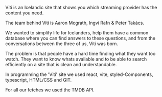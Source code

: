 Viti is an Icelandic site that shows you which streaming provider has the content you need.

The team behind Viti is Aaron Mcgrath, Ingvi Rafn & Peter Takács.

We wanted to simplify life for Icelanders, help them have a common database where you can find answers to these questions, and from the conversations between the three of us, Viti was born. 

The problem is that people have a hard time finding what they want too watch. They want to know whats available and to be able to search efficiently on a site that is clean and understandable. 

In programming the 'Viti' site we used react, vite, styled-Components, typescript, HTML/CSS and GIT. 

For all our fetches we used the TMDB API.
